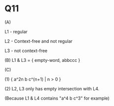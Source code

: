 Q11
==
(A)

L1 - regular

L2 - Context-free and not regular

L3 - not context-free


(B)
L1 & L3 = { empty-word, abbccc }

(C)

(1) { a^2n b c^(n+1) | n > 0 }

(2) L2, L3 only has empty intersection with L4.

(Because L1 & L4 contains "a^4 b c^3" for example)

